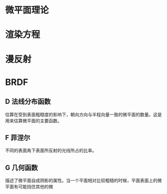 # 微平面理论

# 渲染方程

# 漫反射

# BRDF
## D 法线分布函数
估算在受到表面粗糙度的影响下，朝向方向与半程向量一致的微平面的数量。这是用来估算微平面的主要函数。

## F 菲涅尔
不同的表面角下表面所反射的光线所占的比率。

## G 几何函数
描述了微平面自成阴影的属性。当一个平面相对比较粗糙的时候，平面表面上的微平面有可能挡住其他的微